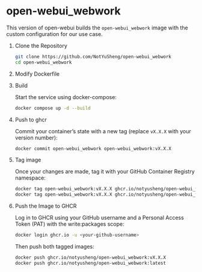 # open-webui_webwork

This version of open-webui builds the `open-webui_webwork` image with the custom configuration for our use case.

1. Clone the Repository

   ```bash
   git clone https://github.com/NotYuSheng/open-webui_webwork
   cd open-webui_webwork
   ```

2. Modify Dockerfile

3. Build

   Start the service using docker-compose:
   ```bash
   docker compose up -d --build
   ```

5. Push to ghcr

   Commit your container’s state with a new tag (replace `vX.X.X` with your version number):
   ```bash
   docker commit open-webui_webwork open-webui_webwork:vX.X.X
   ```

6. Tag image

   Once your changes are made, tag it with your GitHub Container Registry namespace:
   ```bash
   docker tag open-webui_webwork:vX.X.X ghcr.io/notyusheng/open-webui_webwork:vX.X.X
   docker tag open-webui_webwork:vX.X.X ghcr.io/notyusheng/open-webui_webwork:latest
   ```

7. Push the Image to GHCR

   Log in to GHCR using your GitHub username and a Personal Access Token (PAT) with the write:packages scope:
   ```bash
   docker login ghcr.io -u <your-github-username>
   ```
   Then push both tagged images:
   ```bash
   docker push ghcr.io/notyusheng/open-webui_webwork:vX.X.X
   docker push ghcr.io/notyusheng/open-webui_webwork:latest
   ```
